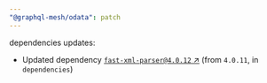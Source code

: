 ```yaml
---
"@graphql-mesh/odata": patch
---
```

dependencies updates:
  - Updated dependency [`fast-xml-parser@4.0.12` ↗︎](https://www.npmjs.com/package/fast-xml-parser/v/4.0.12) (from `4.0.11`, in `dependencies`)
